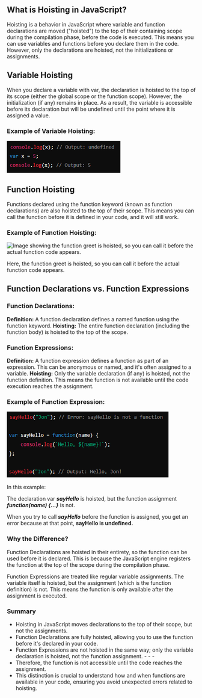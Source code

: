 ## What is Hoisting in JavaScript?
Hoisting is a behavior in JavaScript where variable and function declarations are moved ("hoisted") to the top of their containing scope during the compilation phase, before the code is executed. This means you can use variables and functions before you declare them in the code. However, only the declarations are hoisted, not the initializations or assignments.

## Variable Hoisting
When you declare a variable with var, the declaration is hoisted to the top of its scope (either the global scope or the function scope). However, the initialization (if any) remains in place. As a result, the variable is accessible before its declaration but will be undefined until the point where it is assigned a value.

### Example of Variable Hoisting:

![Image showing how a variable is hoisted but shown as undefined until it is assigned a value.](../assets/variable-hoisting.png)

## Function Hoisting
Functions declared using the function keyword (known as function declarations) are also hoisted to the top of their scope. This means you can call the function before it is defined in your code, and it will still work.

### Example of Function Hoisting:

![Image showing the function greet is hoisted, so you can call it before the actual function code appears.](function-hoisting.png)

Here, the function greet is hoisted, so you can call it before the actual function code appears.

## Function Declarations vs. Function Expressions
### Function Declarations:

**Definition:** A function declaration defines a named function using the function keyword.
**Hoisting:** The entire function declaration (including the function body) is hoisted to the top of the scope.

### Function Expressions:

**Definition:** A function expression defines a function as part of an expression. This can be anonymous or named, and it's often assigned to a variable.
**Hoisting:** Only the variable declaration (if any) is hoisted, not the function definition. This means the function is not available until the code execution reaches the assignment.

### Example of Function Expression:

![Image showing how a function expression is not hoisted.](../assets/function-expression.png)

In this example:

The declaration var ***sayHello*** is hoisted, but the function assignment ***function(name) {...}*** is not.

When you try to call ***sayHello*** before the function is assigned, you get an error because at that point, **sayHello is undefined.**

### Why the Difference?
Function Declarations are hoisted in their entirety, so the function can be used before it is declared. This is because the JavaScript engine registers the function at the top of the scope during the compilation phase.

Function Expressions are treated like regular variable assignments. The variable itself is hoisted, but the assignment (which is the function definition) is not. This means the function is only available after the assignment is executed.

### Summary
- Hoisting in JavaScript moves declarations to the top of their scope, but not the assignments.
- Function Declarations are fully hoisted, allowing you to use the function before it's declared in your code.
- Function Expressions are not hoisted in the same way; only the variable declaration is hoisted, not the function assignment. - - - 
- Therefore, the function is not accessible until the code reaches the assignment.
- This distinction is crucial to understand how and when functions are available in your code, ensuring you avoid unexpected errors related to hoisting.